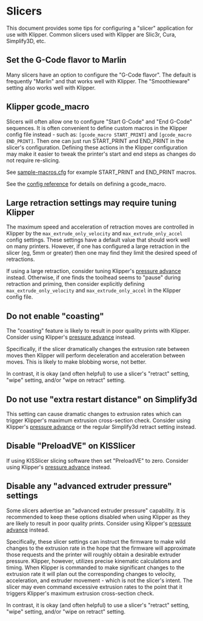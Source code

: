 # Slicers

This document provides some tips for configuring a "slicer" application for use with Klipper. Common slicers used with Klipper are Slic3r, Cura, Simplify3D, etc.

## Set the G-Code flavor to Marlin

Many slicers have an option to configure the "G-Code flavor". The default is frequently "Marlin" and that works well with Klipper. The "Smoothieware" setting also works well with Klipper.

## Klipper gcode_macro

Slicers will often allow one to configure "Start G-Code" and "End G-Code" sequences. It is often convenient to define custom macros in the Klipper config file instead - such as: `[gcode_macro START_PRINT]` and `[gcode_macro END_PRINT]`. Then one can just run START_PRINT and END_PRINT in the slicer's configuration. Defining these actions in the Klipper configuration may make it easier to tweak the printer's start and end steps as changes do not require re-slicing.

See [sample-macros.cfg](../config/sample-macros.cfg) for example START_PRINT and END_PRINT macros.

See the [config reference](Config_Reference.md#gcode_macro) for details on defining a gcode_macro.

## Large retraction settings may require tuning Klipper

The maximum speed and acceleration of retraction moves are controlled in Klipper by the `max_extrude_only_velocity` and `max_extrude_only_accel` config settings. These settings have a default value that should work well on many printers. However, if one has configured a large retraction in the slicer (eg, 5mm or greater) then one may find they limit the desired speed of retractions.

If using a large retraction, consider tuning Klipper's [pressure advance](Pressure_Advance.md) instead. Otherwise, if one finds the toolhead seems to "pause" during retraction and priming, then consider explicitly defining `max_extrude_only_velocity` and `max_extrude_only_accel` in the Klipper config file.

## Do not enable "coasting"

The "coasting" feature is likely to result in poor quality prints with Klipper. Consider using Klipper's [pressure advance](Pressure_Advance.md) instead.

Specifically, if the slicer dramatically changes the extrusion rate between moves then Klipper will perform deceleration and acceleration between moves. This is likely to make blobbing worse, not better.

In contrast, it is okay (and often helpful) to use a slicer's "retract" setting, "wipe" setting, and/or "wipe on retract" setting.

## Do not use "extra restart distance" on Simplify3d

This setting can cause dramatic changes to extrusion rates which can trigger Klipper's maximum extrusion cross-section check. Consider using Klipper's [pressure advance](Pressure_Advance.md) or the regular Simplify3d retract setting instead.

## Disable "PreloadVE" on KISSlicer

If using KISSlicer slicing software then set "PreloadVE" to zero. Consider using Klipper's [pressure advance](Pressure_Advance.md) instead.

## Disable any "advanced extruder pressure" settings

Some slicers advertise an "advanced extruder pressure" capability. It is recommended to keep these options disabled when using Klipper as they are likely to result in poor quality prints. Consider using Klipper's [pressure advance](Pressure_Advance.md) instead.

Specifically, these slicer settings can instruct the firmware to make wild changes to the extrusion rate in the hope that the firmware will approximate those requests and the printer will roughly obtain a desirable extruder pressure. Klipper, however, utilizes precise kinematic calculations and timing. When Klipper is commanded to make significant changes to the extrusion rate it will plan out the corresponding changes to velocity, acceleration, and extruder movement - which is not the slicer's intent. The slicer may even command excessive extrusion rates to the point that it triggers Klipper's maximum extrusion cross-section check.

In contrast, it is okay (and often helpful) to use a slicer's "retract" setting, "wipe" setting, and/or "wipe on retract" setting.
